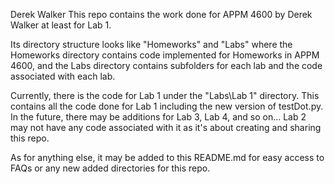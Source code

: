 Derek
Walker
This repo contains the work done for APPM 4600 by Derek Walker at least for Lab 1.

Its directory structure looks like "Homeworks\" and "Labs\" where the Homeworks directory contains code implemented for Homeworks in APPM 4600, and the Labs directory contains subfolders for each lab and the code associated with each lab.

Currently, there is the code for Lab 1 under the "Labs\Lab 1" directory. This contains all the code done for Lab 1 including the new version of testDot.py.
In the future, there may be additions for Lab 3, Lab 4, and so on... Lab 2 may not have any code associated with it as it's about creating and sharing this repo.

As for anything else, it may be added to this README.md for easy access to FAQs or any new added directories for this repo.